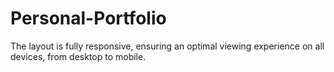 # Personal-Portfolio
The layout is fully responsive, ensuring an optimal viewing experience on all devices, from desktop to mobile.
